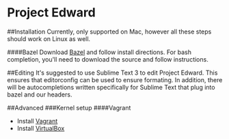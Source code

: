 # Project Edward
##Installation
Currently, only supported on Mac, however all these steps should work on Linux as well. 

####Bazel
Download [Bazel](http://bazel.io/) and follow install directions. For bash completion, you'll need to download the source and follow instructions. 


##Editing
It's suggested to use Sublime Text 3 to edit Project Edward. This ensures that editorconfig can be used to ensure formating. In addition, there will be autocompletions written specifically for Sublime Text that plug into bazel and our headers. 

##Advanced
###Kernel setup
####Vagrant
* Install [Vagrant](https://www.vagrantup.com/) 
* Install [VirtualBox](https://www.virtualbox.org/wiki/Downloads)